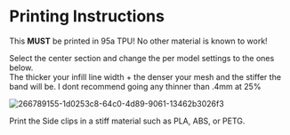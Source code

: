 # Printing Instructions

This **MUST** be printed in 95a TPU! No other material is known to work!

Select the center section and change the per model settings to the ones below.  
The thicker your infill line width + the denser your mesh and the stiffer the band will be. I dont recommend going any thinner than .4mm at 25%

![266789155-1d0253c8-64c0-4d89-9061-13462b3026f3](https://github.com/CapraAudio/CapraStrapra-Hifiman/assets/122894651/0e76a2e4-3a11-4440-b0f9-6494a3a3aadf)

Print the Side clips in a stiff material such as PLA, ABS, or PETG.
